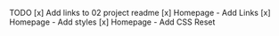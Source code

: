 TODO
[x] Add links to 02 project readme
[x] Homepage - Add Links
[x] Homepage - Add styles
[x] Homepage - Add CSS Reset
